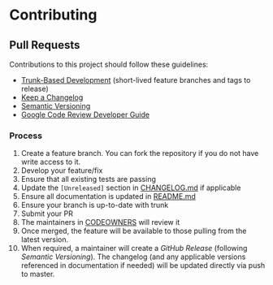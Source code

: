 # Contributing

## Pull Requests
Contributions to this project should follow these guidelines:

  * [Trunk-Based Development](https://trunkbaseddevelopment.com/) (short-lived feature branches and tags to release)
  * [Keep a Changelog](https://keepachangelog.com/en/1.0.0/)
  * [Semantic Versioning](https://semver.org/spec/v2.0.0.html)
  * [Google Code Review Developer Guide](https://google.github.io/eng-practices/review/)

### Process
  1. Create a feature branch. You can fork the repository if you do not have write access to it.
  1. Develop your feature/fix
  1. Ensure that all existing tests are passing
  1. Update the `[Unreleased]` section in [CHANGELOG.md](CHANGELOG.md) if applicable
  1. Ensure all documentation is updated in [README.md](README.md)
  1. Ensure your branch is up-to-date with trunk
  1. Submit your PR
  1. The maintainers in [CODEOWNERS](CODEOWNERS) will review it
  1. Once merged, the feature will be available to those pulling from the latest version.
  1. When required, a maintainer will create a _GitHub Release_ (following _Semantic Versioning_). The changelog (and any applicable versions referenced in documentation if needed) will be updated directly via push to master.
